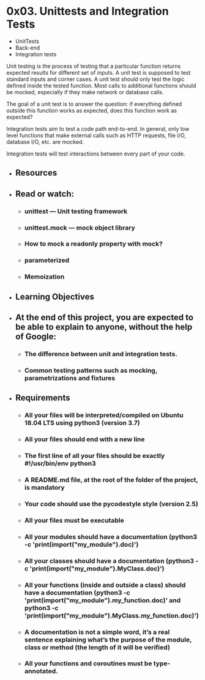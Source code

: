 # 0x03. Unittests and Integration Tests
* UnitTests 
* Back-end
* Integration tests

Unit testing is the process of testing that a particular function returns expected results for different set of inputs. A unit test is supposed to test standard inputs and corner cases. A unit test should only test the logic defined inside the tested function. Most calls to additional functions should be mocked, especially if they make network or database calls.

The goal of a unit test is to answer the question: if everything defined outside this function works as expected, does this function work as expected?

Integration tests aim to test a code path end-to-end. In general, only low level functions that make external calls such as HTTP requests, file I/O, database I/O, etc. are mocked.

Integration tests will test interactions between every part of your code.

* ## Resources
* ## Read or watch:

   * ### unittest — Unit testing framework
   * ### unittest.mock — mock object library
   * ### How to mock a readonly property with mock?
   * ### parameterized
   * ### Memoization

* ## Learning Objectives
* ## At the end of this project, you are expected to be able to explain to anyone, without the help of Google:

   * ### The difference between unit and integration tests.
   * ### Common testing patterns such as mocking, parametrizations and fixtures

* ## Requirements

   * ### All your files will be interpreted/compiled on Ubuntu 18.04 LTS using python3 (version 3.7)
   * ### All your files should end with a new line
   * ### The first line of all your files should be exactly #!/usr/bin/env python3
   * ### A README.md file, at the root of the folder of the project, is mandatory
   * ### Your code should use the pycodestyle style (version 2.5)
   * ### All your files must be executable
   * ### All your modules should have a documentation (python3 -c 'print(__import__("my_module").__doc__)')
   * ### All your classes should have a documentation (python3 -c 'print(__import__("my_module").MyClass.__doc__)')
   * ### All your functions (inside and outside a class) should have a documentation (python3 -c 'print(__import__("my_module").my_function.__doc__)' and python3 -c 'print(__import__("my_module").MyClass.my_function.__doc__)')
   * ### A documentation is not a simple word, it’s a real sentence explaining what’s the purpose of the module, class or method (the length of it will be verified)
   * ### All your functions and coroutines must be type-annotated.
